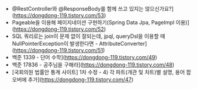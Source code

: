 - @RestController와 @ResponseBody를 함께 쓰고 있지는 않으신가요?](https://dongdong-119.tistory.com/53) <br/>
- Pageable을 이용해 페이지네이션 구현하기(Spring Data Jpa, PageImpl 이용)](https://dongdong-119.tistory.com/52) <br/>
- SQL 쿼리로는 join이 문제 없이 잘되는데, jpql, queryDsl을 이용할 때  NullPointerException이 발생한다면 - AttributeConverter](https://dongdong-119.tistory.com/51) <br/>
- 백준 1339 - 단어 수학](https://dongdong-119.tistory.com/49) <br/>
- 백준 17836 - 공주님을 구해라](https://dongdong-119.tistory.com/48) <br/>
- [국회의원 법률안 통계 사이트] 1차 수정 - 4) 각 파트(개관 및 차트)별 설명, 용어 팝오버에 추가](https://dongdong-119.tistory.com/47) <br/>
